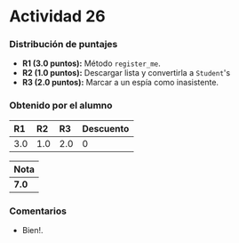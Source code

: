 ﻿# Actividad 26
### Distribución de puntajes

- **R1 (3.0 puntos):** Método `register_me`.
- **R2 (1.0 puntos):** Descargar lista y convertirla a `Student`'s
- **R3 (2.0 puntos):** Marcar a un espía como inasistente. 

### Obtenido por el alumno

| R1 | R2 | R3 | Descuento |
|:---|:---|:---|:----------|
| 3.0  | 1.0  | 2.0  |    0      |

| Nota |
|:-----|
| **7.0** |

### Comentarios
* Bien!.
